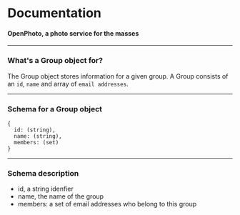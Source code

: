 Documentation
=======================
#### OpenPhoto, a photo service for the masses

----------------------------------------

### What's a Group object for?

The Group object stores information for a given group.
A Group consists of an `id`, `name` and array of `email addresses`.

----------------------------------------

### Schema for a Group object

    {
      id: (string),
      name: (string),
      members: (set)
    }

----------------------------------------

### Schema description

  * id, a string idenfier
  * name, the name of the group
  * members: a set of email addresses who belong to this group

[User]: https://github.com/openphoto/frontend/blob/master/documentation/schemas/User.markdown
[Photo]: https://github.com/openphoto/frontend/blob/master/documentation/schemas/Photo.markdown
[Action]: https://github.com/openphoto/frontend/blob/master/documentation/schemas/Action.markdown


